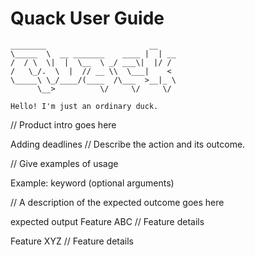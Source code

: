 # Quack User Guide

   ```
   ________                       __    
   \_____  \  __ _______    ____ |  | __
   /  / \  \|  |  \__  \ _/ ___\|  |/ /
   /   \_/.  \  |  // __ \\  \___|    < 
   \_____\ \_/____/(____  /\___  >__|_ \ 
         \__>          \/     \/     \/

   Hello! I'm just an ordinary duck.
   ```

// Product intro goes here

Adding deadlines
// Describe the action and its outcome.

// Give examples of usage

Example: keyword (optional arguments)

// A description of the expected outcome goes here

expected output
Feature ABC
// Feature details

Feature XYZ
// Feature details